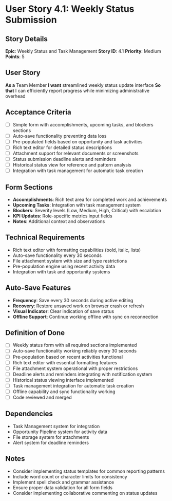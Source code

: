 # User Story 4.1: Weekly Status Submission

## Story Details
**Epic**: Weekly Status and Task Management
**Story ID**: 4.1
**Priority**: Medium
**Points**: 5

## User Story
**As a** Team Member
**I want** streamlined weekly status update interface
**So that** I can efficiently report progress while minimizing administrative overhead

## Acceptance Criteria
- [ ] Simple form with accomplishments, upcoming tasks, and blockers sections
- [ ] Auto-save functionality preventing data loss
- [ ] Pre-populated fields based on opportunity and task activities
- [ ] Rich text editor for detailed status descriptions
- [ ] Attachment support for relevant documents or screenshots
- [ ] Status submission deadline alerts and reminders
- [ ] Historical status view for reference and pattern analysis
- [ ] Integration with task management for automatic task creation

## Form Sections
- **Accomplishments**: Rich text area for completed work and achievements
- **Upcoming Tasks**: Integration with task management system
- **Blockers**: Severity levels (Low, Medium, High, Critical) with escalation
- **KPI Updates**: Role-specific metrics input fields
- **Notes**: Additional context and observations

## Technical Requirements
- Rich text editor with formatting capabilities (bold, italic, lists)
- Auto-save functionality every 30 seconds
- File attachment system with size and type restrictions
- Pre-population engine using recent activity data
- Integration with task and opportunity systems

## Auto-Save Features
- **Frequency**: Save every 30 seconds during active editing
- **Recovery**: Restore unsaved work on browser crash or refresh
- **Visual Indicator**: Clear indication of save status
- **Offline Support**: Continue working offline with sync on reconnection

## Definition of Done
- [ ] Weekly status form with all required sections implemented
- [ ] Auto-save functionality working reliably every 30 seconds
- [ ] Pre-population based on recent activities functional
- [ ] Rich text editor with essential formatting features
- [ ] File attachment system operational with proper restrictions
- [ ] Deadline alerts and reminders integrating with notification system
- [ ] Historical status viewing interface implemented
- [ ] Task management integration for automatic task creation
- [ ] Offline capability and sync functionality working
- [ ] Code reviewed and merged

## Dependencies
- Task Management system for integration
- Opportunity Pipeline system for activity data
- File storage system for attachments
- Alert system for deadline reminders

## Notes
- Consider implementing status templates for common reporting patterns
- Include word count or character limits for consistency
- Implement spell check and grammar assistance
- Ensure proper data validation for all form fields
- Consider implementing collaborative commenting on status updates